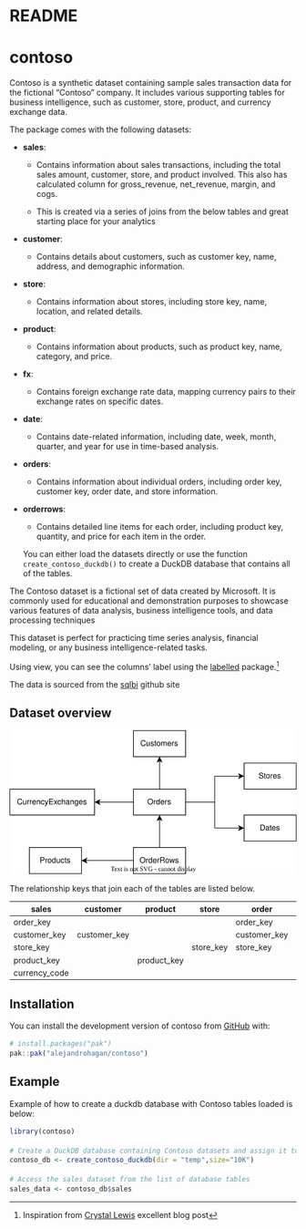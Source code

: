# README


# contoso

Contoso is a synthetic dataset containing sample sales transaction data
for the fictional “Contoso” company. It includes various supporting
tables for business intelligence, such as customer, store, product, and
currency exchange data.

The package comes with the following datasets:

- **sales**:
  - Contains information about sales transactions, including the total
    sales amount, customer, store, and product involved. This also has
    calculated column for gross_revenue, net_revenue, margin, and cogs.

  - This is created via a series of joins from the below tables and
    great starting place for your analytics
- **customer**:
  - Contains details about customers, such as customer key, name,
    address, and demographic information.
- **store**:
  - Contains information about stores, including store key, name,
    location, and related details.
- **product**:
  - Contains information about products, such as product key, name,
    category, and price.
- **fx**:
  - Contains foreign exchange rate data, mapping currency pairs to their
    exchange rates on specific dates.
- **date**:
  - Contains date-related information, including date, week, month,
    quarter, and year for use in time-based analysis.
- **orders**:
  - Contains information about individual orders, including order key,
    customer key, order date, and store information.
- **orderrows**:
  - Contains detailed line items for each order, including product key,
    quantity, and price for each item in the order.

  You can either load the datasets directly or use the function
  `create_contoso_duckdb()` to create a DuckDB database that contains
  all of the tables.

The Contoso dataset is a fictional set of data created by Microsoft. It
is commonly used for educational and demonstration purposes to showcase
various features of data analysis, business intelligence tools, and data
processing techniques

This dataset is perfect for practicing time series analysis, financial
modeling, or any business intelligence-related tasks.

Using view, you can see the columns’ label using the
[labelled](https://larmarange.github.io/labelled/index.html)
package.[^1]

The data is sourced from the
[sqlbi](https://github.com/sql-bi/Contoso-Data-Generator-V2-Data/releases/tag/ready-to-use-data)
github site

## Dataset overview

![Contoso Overview](fig/contoso_schema.svg)

The relationship keys that join each of the tables are listed below.

| sales         | customer     | product     | store     | order        | orderrows   | fx            |
|---------------|--------------|-------------|-----------|--------------|-------------|---------------|
| order_key     |              |             |           | order_key    | order_key   |               |
| customer_key  | customer_key |             |           | customer_key |             |               |
| store_key     |              |             | store_key | store_key    |             |               |
| product_key   |              | product_key |           |              | product_key |               |
| currency_code |              |             |           |              |             | from_currency |

## Installation

You can install the development version of contoso from
[GitHub](https://github.com/alejandrohagan/contoso) with:

``` r
# install.packages("pak")
pak::pak("alejandrohagan/contoso")
```

## Example

Example of how to create a duckdb database with Contoso tables loaded is
below:

``` r
library(contoso)

# Create a DuckDB database containing Contoso datasets and assign it to a list
contoso_db <- create_contoso_duckdb(dir = "temp",size="10K")

# Access the sales dataset from the list of database tables
sales_data <- contoso_db$sales
```

[^1]: Inspiration from [Crystal
    Lewis](https://cghlewis.com/blog/dict_clean/) excellent blog post

